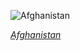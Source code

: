 
![Afghanistan](https://www.gstatic.com/prettyearth/assets/full/2161.jpg)

*[Afghanistan](https://www.google.com/maps/@31.035633,65.719987,13z/data=!3m1!1e3)*
